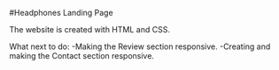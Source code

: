 #Headphones Landing Page

The website is created with HTML and CSS.

What next to do:
-Making the Review section responsive.
-Creating and making the Contact section responsive.
